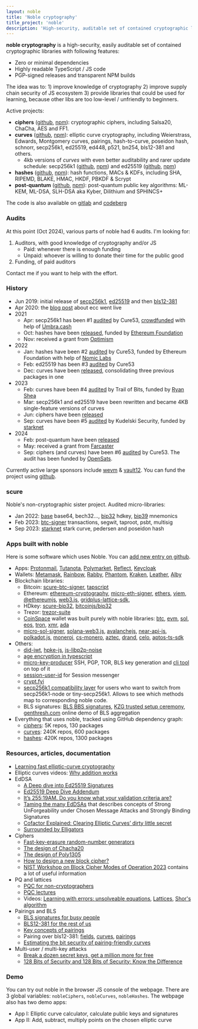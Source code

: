 ```yaml
---
layout: noble
title: 'Noble cryptography'
title_project: 'noble'
description: 'High-security, auditable set of contained cryptographic libraries and tools'
---
```


**noble cryptography** is a high-security, easily auditable set of contained cryptographic libraries with following features:

- Zero or minimal dependencies
- Highly readable TypeScript / JS code
- PGP-signed releases and transparent NPM builds

The idea was to: 1) improve knowledge of cryptography 2) improve supply chain security of JS ecosystem 3) provide libraries that could be used for learning, because other libs are too low-level / unfriendly to beginners.

Active projects:

- **ciphers** ([github](https://github.com/paulmillr/noble-ciphers), [npm](https://www.npmjs.com/package/@noble/ciphers)): cryptographic ciphers, including Salsa20, ChaCha, AES and FF1.
- **curves** ([github](https://github.com/paulmillr/noble-curves), [npm](https://www.npmjs.com/package/@noble/curves)): elliptic curve cryptography, including Weierstrass, Edwards, Montgomery curves, pairings, hash-to-curve, poseidon hash, schnorr, secp256k1, ed25519, ed448, p521, bn254, bls12-381 and others.
  - 4kb versions of _curves_ with even better auditability and rarer update schedule: secp256k1 ([github](https://github.com/paulmillr/noble-secp256k1), [npm](https://www.npmjs.com/package/@noble/secp256k1)) and ed25519 ([github](https://github.com/paulmillr/noble-ed25519), [npm](https://www.npmjs.com/package/@noble/ed25519))
- **hashes** ([github](https://github.com/paulmillr/noble-hashes), [npm](https://www.npmjs.com/package/@noble/hashes)): hash functions, MACs & KDFs, including SHA, RIPEMD, BLAKE, HMAC, HKDF, PBKDF & Scrypt
- **post-quantum** ([github](https://github.com/paulmillr/noble-post-quantum), [npm](https://www.npmjs.com/package/@noble/post-quantum)): post-quantum public key algorithms: ML-KEM, ML-DSA, SLH-DSA aka Kyber, Dilithium and SPHINCS+

The code is also available on [gitlab](https://gitlab.com/paulmillr/backup) and [codeberg](https://codeberg.org/paulmillr)

### Audits

At this point (Oct 2024), various parts of noble had 6 audits. I'm looking for:

1. Auditors, with good knowledge of cryptography and/or JS
    - Paid: whenever there is enough funding
    - Unpaid: whoever is willing to donate their time for the public good
2. Funding, of paid auditors

Contact me if you want to help with the effort.

### History

- Jun 2019: initial release of [secp256k1](https://github.com/paulmillr/noble-secp256k1/commit/d544593d752a3101414eb1b3c3bee0c0fec349db), [ed25519](https://github.com/paulmillr/noble-ed25519/commit/36ded8a5dcc83ed171d05bb1c66ba7791b2299eb) and then [bls12-381](https://github.com/paulmillr/noble-bls12-381/commit/d25ed4d8f1e91fc7a9858ac81c8cb52179f29ee0)
- Apr 2020: the [blog post](/posts/noble-secp256k1-fast-ecc/) about ecc went live
- 2021
  - Apr: secp256k1 has been #1 [audited](https://cure53.de/pentest-report_noble-lib.pdf) by Cure53, [crowdfunded](https://gitcoin.co/grants/2451/audit-of-noble-secp256k1-cryptographic-library) with help of [Umbra.cash](https://umbra.cash)
  - Oct: hashes have been [released](https://github.com/paulmillr/noble-hashes/commit/54dfdfd9fc209814effbcbf20819336736be9273), funded by [Ethereum Foundation](https://ethereum.org/en/)
  - Nov: received a grant from [Optimism](https://www.optimism.io)
- 2022
  - Jan: hashes have been #2 [audited](https://cure53.de/pentest-report_hashing-libs.pdf) by Cure53, funded by Ethereum Foundation with help of [Nomic Labs](https://nomiclabs.io)
  - Feb: ed25519 has been #3 [audited](https://cure53.de/pentest-report_ed25519.pdf) by Cure53
  - Dec: curves have been [released](https://github.com/paulmillr/noble-curves/commit/a20a357225b2359534644663f11a70f19653fae9), consolidating three previous packages in one
- 2023
  - Feb: curves have been #4 [audited](https://github.com/trailofbits/publications/blob/master/reviews/2023-01-ryanshea-noblecurveslibrary-securityreview.pdf) by Trail of Bits, funded by [Ryan Shea](https://www.shea.io)
  - Mar: secp256k1 and ed25519 have been rewritten and became 4KB single-feature versions of curves
  - Jun: ciphers have been [released](https://github.com/paulmillr/noble-ciphers/commit/f0e21ed3496a0d6082027effbc54d2e7f4db2027)
  - Sep: curves have been #5 [audited](https://github.com/paulmillr/noble-curves/blob/main/audit/2023-09-kudelski-audit-starknet.pdf) by Kudelski Security, funded by [starknet](https://www.starknet.io/en)
- 2024
  - Feb: post-quantum have been [released](https://github.com/paulmillr/noble-post-quantum/commit/2834e5c3409f70309edf9c30b2c4206cd449cd8e)
  - May: received a grant from [Farcaster](https://www.farcaster.xyz)
  - Sep: ciphers (and curves) have been #6 [audited](https://github.com/paulmillr/noble-ciphers/blob/ac7a601590eac6d1ba845cea0e1ae611aeacea32/audit/2024-09-cure53-audit-nbl4.pdf) by Cure53. The audit has been funded by [OpenSats](https://opensats.org).

Currently active large sponsors include [wevm](https://wevm.dev) & [vault12](https://vault12.com). You can
fund the project using [github](https://github.com/sponsors/paulmillr).

### scure

Noble's non-cryptographic sister project. Audited micro-libraries:

- Jan 2022: [base](https://github.com/paulmillr/scure-base) base64, bech32..., [bip32](https://github.com/paulmillr/scure-bip32) hdkey, [bip39](https://github.com/paulmillr/scure-bip39) mnemonics
- Feb 2023: [btc-signer](https://github.com/paulmillr/scure-btc-signer) transactions, segwit, taproot, psbt, multisig
- Sep 2023: [starknet](https://github.com/paulmillr/scure-starknet) stark curve, pedersen and poseidon hash

### Apps built with noble

Here is some software which uses Noble. You can [add new entry on github](https://github.com/paulmillr/noble-curves/discussions/90).

- Apps: [Protonmail](https://github.com/ProtonMail/WebClients), [Tutanota](https://github.com/tutao/tutanota/blob/2723002d9733c6e408942c44c9fe35711ed2a2e0/packages/tutanota-crypto/lib/internal/noble-curves-1.3.0.js#L12), [Polymarket](https://polymarket.com/), [Reflect](https://reflect.app),
  [Keycloak](https://github.com/keycloak/keycloak/blob/5af30011225bf4fecec9d75f58ad35a4ea2c7211/js/libs/keycloak-js/package.json#L81)
- Wallets: [Metamask](https://github.com/MetaMask/eth-sig-util), [Rainbow](https://github.com/rainbow-me/browser-extension), [Rabby](https://github.com/RabbyHub/Rabby), [Phantom](https://phantom.app), [Kraken](https://github.com/krakenfx/wallet/blob/e53708ec60890b1abcc955ef4954bba340000671/package.json#L27-L28), [Leather](https://github.com/leather-io/extension/blob/36a84dc5ea72044b918ea2ab20fdd26809580935/package.json#L151), [Alby](https://github.com/getAlby/lightning-browser-extension/blob/master/package.json#L42)
- Blockchain libraries:
  - Bitcoin: [scure-btc-signer](https://github.com/paulmillr/scure-btc-signer), [tapscript](https://github.com/cmdruid/tapscript)
  - Ethereum: [ethereum-cryptography](https://github.com/ethereum/js-ethereum-cryptography), [micro-eth-signer](https://github.com/paulmillr/micro-eth-signer), [ethers](https://github.com/ethers-io/ethers.js), [viem](https://viem.sh), [@ethereumjs](https://github.com/ethereumjs/ethereumjs-monorepo), [web3.js](https://github.com/web3/web3.js), [gridplus-lattice-sdk](https://github.com/GridPlus/lattice-eth2-utils),
  - HDkey: [scure-bip32](https://github.com/paulmillr/scure-bip32), [bitcoinjs/bip32](https://github.com/bitcoinjs/bip32)
  - Trezor: [trezor-suite](https://github.com/trezor/trezor-suite/blob/f420619d60b3a88731865a3964857f6ba614ff6a/packages/connect/package.json#L53)
  - [CoinSpace](https://github.com/CoinSpace/CoinSpace) wallet was built purely with noble libraries: [btc](https://github.com/CoinSpace/cs-bitcoin-wallet), [evm](https://github.com/CoinSpace/cs-evm-wallet), [sol](https://github.com/CoinSpace/cs-solana-wallet),
  [eos](https://github.com/CoinSpace/cs-eos-wallet),
  [tron](https://github.com/CoinSpace/cs-tron-wallet),
  [xmr](https://github.com/CoinSpace/cs-monero-wallet),
  [ada](https://github.com/CoinSpace/cs-cardano-wallet)
  - [micro-sol-signer](https://github.com/paulmillr/micro-sol-signer), [solana-web3.js](https://github.com/solana-labs/solana-web3.js), [avalanchejs](https://github.com/ava-labs/avalanchejs),  [near-api-js](https://github.com/near/near-api-js/blob/7c9142fed5a0ca10a710bd519f7d3543bd2a5a95/packages/crypto/package.json#L23), [polkadot.js](https://github.com/polkadot-js/common), [moneroj](https://github.com/beritani/moneroj), [cs-monero](https://github.com/CoinSpace/cs-monero-wallet),
  [aztec](https://github.com/AztecProtocol/aztec-packages), [drand](https://github.com/drand/drand-client),
    [celo](https://github.com/celo-org/developer-tooling/blob/38b26316d615e836e21bbfe2f44853f7e8220e03/packages/sdk/cryptographic-utils/package.json#L28),
    [aptos-ts-sdk](https://github.com/aptos-labs/aptos-ts-sdk/blob/62de7f532feaa653556846eea6b66e33f7dc29d6/package.json#L53)
- Others:
  - [did-jwt](https://github.com/decentralized-identity/did-jwt), [hpke-js](https://github.com/dajiaji/hpke-js), [js-libp2p-noise](https://github.com/ChainSafe/js-libp2p-noise)
  - [age encryption in typescript](https://github.com/FiloSottile/typage)
  - [micro-key-producer](https://github.com/paulmillr/micro-key-producer) SSH, PGP, TOR, BLS key generation and [cli tool](https://news.ycombinator.com/item?id=39684380) on top of it
  - [session-user-id](https://github.com/theinfinityway/session_id) for Session messenger
  - [crypt.fyi](https://crypt.fyi/)
  - [secp256k1 compatibility layer](https://github.com/ethereum/js-ethereum-cryptography/blob/2.0.0/src/secp256k1-compat.ts) for users who want to switch from secp256k1-node or tiny-secp256k1\. Allows to see which methods map to corresponding noble code.
  - BLS signatures: [BLS BBS signatures](https://github.com/Wind4Greg/BBS-Draft-Checks), [KZG trusted setup ceremony](https://github.com/dsrvlabs/czg-keremony), [genthresh.com](https://genthresh.com/) online demo of BLS aggregation
- Everything that uses noble, tracked using GitHub dependency graph:
  - [ciphers](https://github.com/paulmillr/noble-ciphers/network/dependents): 5K repos, 130 packages
  - [curves](https://github.com/paulmillr/noble-curves/network/dependents): 240K repos, 600 packages
  - [hashes](https://github.com/paulmillr/noble-hashes/network/dependents): 420K repos, 1300 packages

### Resources, articles, documentation

- [Learning fast elliptic-curve cryptography](/posts/noble-secp256k1-fast-ecc/)
- Elliptic curves videos: [Why addition works](https://www.youtube.com/watch?v=XmygBPb7DPM)
- EdDSA
  - [A Deep dive into Ed25519 Signatures](https://cendyne.dev/posts/2022-03-06-ed25519-signatures.html)
  - [Ed25519 Deep Dive Addendum](https://cendyne.dev/posts/2022-09-11-ed25519-deep-dive-addendum.html)
  - [It’s 255:19AM. Do you know what your validation criteria are?](https://hdevalence.ca/blog/2020-10-04-its-25519am)
  - [Taming the many EdDSAs](https://csrc.nist.gov/csrc/media/Presentations/2023/crclub-2023-03-08/images-media/20230308-crypto-club-slides--taming-the-many-EdDSAs.pdf) that describes concepts of Strong UnForgeability under Chosen Message Attacks and Strongly Binding Signatures
  - [Cofactor Explained: Clearing Elliptic Curves’ dirty little secret](https://loup-vaillant.fr/tutorials/cofactor)
  - [Surrounded by Elligators](https://loup-vaillant.fr/articles/implementing-elligator)
- Ciphers
  - [Fast-key-erasure random-number generators](https://blog.cr.yp.to/20170723-random.html)
  - [The design of Chacha20](https://loup-vaillant.fr/tutorials/chacha20-design)
  - [The design of Poly1305](https://loup-vaillant.fr/tutorials/poly1305-design)
  - [How to design a new block cipher?](https://crypto.stackexchange.com/a/39792/71535)
  - [NIST Workshop on Block Cipher Modes of Operation 2023](https://csrc.nist.gov/Events/2023/third-workshop-on-block-cipher-modes-of-operation) contains a lot of useful information
- PQ and lattices
  - [PQC for non-cryptographers](https://keymaterial.net/2024/08/30/pqc-for-non-cryptographers/)
  - [PQC lectures](https://cryptography101.ca/kyber-dilithium/)
  - Videos: [Learning with errors: unsolveable equations](https://www.youtube.com/watch?v=K026C5YaB3A), [Lattices](https://www.youtube.com/watch?v=QDdOoYdb748), [Shor's algorithm](https://www.youtube.com/watch?v=lvTqbM5Dq4Q)
- Pairings and BLS
  - [BLS signatures for busy people](https://gist.github.com/paulmillr/18b802ad219b1aee34d773d08ec26ca2)
  - [BLS12-381 for the rest of us](https://hackmd.io/@benjaminion/bls12-381)
  - [Key concepts of pairings](https://medium.com/@alonmuroch_65570/bls-signatures-part-2-key-concepts-of-pairings-27a8a9533d0c)
  - Pairing over bls12-381: [fields](https://research.nccgroup.com/2020/07/06/pairing-over-bls12-381-part-1-fields/), [curves](https://research.nccgroup.com/2020/07/13/pairing-over-bls12-381-part-2-curves/), [pairings](https://research.nccgroup.com/2020/08/13/pairing-over-bls12-381-part-3-pairing/)
  - [Estimating the bit security of pairing-friendly curves](https://research.nccgroup.com/2022/02/03/estimating-the-bit-security-of-pairing-friendly-curves/)
- Multi-user / multi-key attacks
  - [Break a dozen secret keys, get a million more for free](https://blog.cr.yp.to/20151120-batchattacks.html)
  - [128 Bits of Security and 128 Bits of Security: Know the Difference](https://loup-vaillant.fr/tutorials/128-bits-of-security)

### Demo

You can try out noble in the browser JS console of the webpage. There are 3 global variables: `nobleCiphers`, `nobleCurves`, `nobleHashes`. The webpage also has two demo apps:

- App I: Elliptic curve calculator, calculate public keys and signatures
- App II: Add, subtract, multiply points on the chosen elliptic curve
